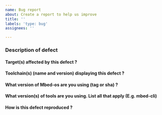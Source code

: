 ```yaml
---
name: Bug report
about: Create a report to help us improve
title: ''
labels: 'type: bug'
assignees: ''

---
```


<!--

   ************************************** WARNING **************************************

   The ciarcom bot parses this header automatically. Any deviation from the 
   template may cause the bot to automatically correct this header or may result in a 
   warning message, requesting updates.

   PLEASE ENSURE ALL SECTIONS OF THIS TEMPLATE ARE FILLED IN AND THAT THERE ARE
   NO OTHER CHANGES TO THE TEMPLATE.    
   
   Only bugs should be raised here as issues. Questions or enhancements should instead be raised on 
   our forums:
   https://forums.mbed.com/ .

   *************************************************************************************

-->

### Description of defect

<!--
    Add detailed description of what you are reporting.
    Good example: https://os.mbed.com/docs/mbed-os/latest/contributing/workflow.html
-->


#### Target(s) affected by this defect ?


#### Toolchain(s) (name and version) displaying this defect ?


#### What version of Mbed-os are you using (tag or sha) ?
<!--
    For a released version please provide the release tag (this can be found as per the instructions below)

    mbed-os version can be found in:
    https://github.com/ARMmbed/mbed-os/blob/master/platform/include/platform/mbed_version.h
    The tag can be reconstructed as follows:
    mbed-os-MBED_MAJOR_VERSION.MBED_MINOR_VERSION.MBED_PATCH_VERSION
     
-->


#### What version(s) of tools are you using. List all that apply (E.g. mbed-cli)


#### How is this defect reproduced ?
